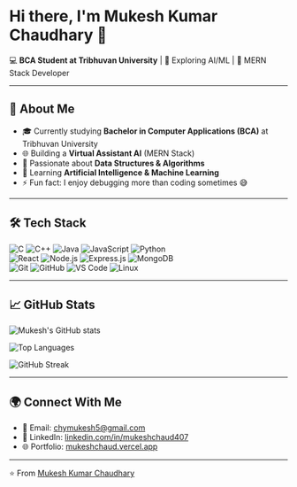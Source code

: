 # Hi there, I'm Mukesh Kumar Chaudhary 👋

💻 **BCA Student at Tribhuvan University** | 🌱 Exploring AI/ML | 🚀 MERN Stack Developer  

---

## 🚀 About Me
- 🎓 Currently studying **Bachelor in Computer Applications (BCA)** at Tribhuvan University  
- 🌐 Building a **Virtual Assistant AI** (MERN Stack)  
- 🔧 Passionate about **Data Structures & Algorithms**  
- 🤖 Learning **Artificial Intelligence & Machine Learning**  
- ⚡ Fun fact: I enjoy debugging more than coding sometimes 😅  

---

## 🛠️ Tech Stack
![C](https://img.shields.io/badge/C-00599C?style=for-the-badge&logo=c&logoColor=white)
![C++](https://img.shields.io/badge/C%2B%2B-00599C?style=for-the-badge&logo=c%2B%2B&logoColor=white)
![Java](https://img.shields.io/badge/Java-ED8B00?style=for-the-badge&logo=java&logoColor=white)
![JavaScript](https://img.shields.io/badge/JavaScript-323330?style=for-the-badge&logo=javascript&logoColor=F7DF1E)
![Python](https://img.shields.io/badge/Python-14354C?style=for-the-badge&logo=python&logoColor=white)  
![React](https://img.shields.io/badge/React-20232A?style=for-the-badge&logo=react&logoColor=61DAFB)
![Node.js](https://img.shields.io/badge/Node.js-43853D?style=for-the-badge&logo=node.js&logoColor=white)
![Express.js](https://img.shields.io/badge/Express.js-404D59?style=for-the-badge)
![MongoDB](https://img.shields.io/badge/MongoDB-4EA94B?style=for-the-badge&logo=mongodb&logoColor=white)  
![Git](https://img.shields.io/badge/Git-F05032?style=for-the-badge&logo=git&logoColor=white)
![GitHub](https://img.shields.io/badge/GitHub-100000?style=for-the-badge&logo=github&logoColor=white)
![VS Code](https://img.shields.io/badge/VS%20Code-0078d7?style=for-the-badge&logo=visual%20studio%20code&logoColor=white)
![Linux](https://img.shields.io/badge/Linux-FCC624?style=for-the-badge&logo=linux&logoColor=black)

---

## 📈 GitHub Stats
![Mukesh's GitHub stats](https://github-readme-stats.vercel.app/api?username=mukeshchau407&show_icons=true&theme=radical)  

![Top Languages](https://github-readme-stats.vercel.app/api/top-langs/?username=mukeshchau407&layout=compact&theme=radical)  

![GitHub Streak](https://streak-stats.demolab.com?user=mukeshchau407&theme=radical&hide_border=true) 

---

## 🌍 Connect With Me
- 📧 Email: [chymukesh5@gmail.com](mailto:chymukesh5@gmail.com)  
- 💼 LinkedIn: [linkedin.com/in/mukeshchaud407](https://www.linkedin.com/in/mukeshchaud407/)  
- 🌐 Portfolio: [mukeshchaud.vercel.app](https://mukeshchaud.vercel.app/)  

---

⭐️ From [Mukesh Kumar Chaudhary](https://github.com/mukeshchau407/)
